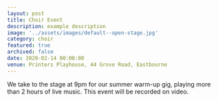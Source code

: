 ```yaml
---
layout: post
title: Choir Event
description: example description
image: '../assets/images/default--open-stage.jpg'
category: choir
featured: true
archived: false
date: 2020-02-14 00:00:00
venue: Printers Playhouse, 44 Grove Road, Eastbourne
---
```


We take to the stage at 9pm for our summer warm-up gig, playing more than 2 hours of live music. 
This event will be recorded on video. 